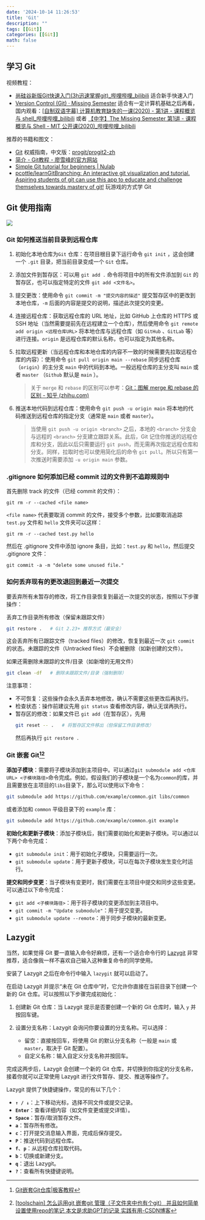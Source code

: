 ```yaml
---
date: '2024-10-14 11:26:53'
title: 'Git'
description: ""
tags: [[Git]]
categories: [[Git]]
math: false
---
```


## 学习 Git

视频教程：

- [尚硅谷新版Git快速入门(3h迅速掌握git)_哔哩哔哩_bilibili](https://www.bilibili.com/video/BV1wm4y1z7Dg/?spm_id_from=0.0.favlist.content.click&vd_source=8f6ac8ba344f8ea3b071481f41e2ce0d) 适合新手快速入门
- [Version Control (Git) · Missing Semester](https://missing.csail.mit.edu/2020/version-control/) 适合有一定计算机基础之后再看，国内观看：[[自制双语字幕\] 计算机教育缺失的一课(2020) - 第1讲 - 课程概览与 shell_哔哩哔哩_bilibili](https://www.bilibili.com/video/BV1uc411N7eK/?spm_id_from=0.0.favlist.content.click&vd_source=8f6ac8ba344f8ea3b071481f41e2ce0d) 或者 [【中字】The Missing Semester 第1讲 - 课程概览与 Shell - MIT 公开课(2020)_哔哩哔哩_bilibili](https://www.bilibili.com/video/BV1Eo4y1d7KZ/?spm_id_from=0.0.favlist.content.click&vd_source=8f6ac8ba344f8ea3b071481f41e2ce0d)

推荐的书籍和图文：

- [Git](https://git-scm.com/book/en/v2) 权威指南，中文版：[progit/progit2-zh](https://github.com/progit/progit2-zh)
- [简介 - Git教程 - 廖雪峰的官方网站](https://liaoxuefeng.com/books/git/introduction/index.html)
- [Simple Git tutorial for beginners | Nulab](https://nulab.com/zh-cn/learn/software-development/git-tutorial/)
- [pcottle/learnGitBranching: An interactive git visualization and tutorial. Aspiring students of git can use this app to educate and challenge themselves towards mastery of git!](https://github.com/pcottle/learnGitBranching) 玩游戏的方式学 Git

## Git 使用指南

![](demo.webp)

### Git 如何推送当前目录到远程仓库

1. 初始化本地仓库为`Git` 仓库：在项目根目录下运行命令 `git init` ，这会创建一个 `.git` 目录，把当前目录变成一个 `Git` 仓库。

2. 添加文件到暂存区：可以用 `git add .` 命令将项目中的所有文件添加到 `Git` 的暂存区，也可以指定特定的文件 `git add <文件名>`。

3. 提交更改：使用命令 `git commit -m "提交内容的描述"` 提交暂存区中的更改到本地仓库，`-m` 后面的内容是提交的说明，描述此次提交的变更。

4. 连接远程仓库：获取远程仓库的 URL 地址，比如 GitHub 上仓库的 HTTPS 或 SSH 地址（当然需要提前先在远程建立一个仓库），然后使用命令 `git remote add origin <远程仓库URL>` 将本地仓库与远程仓库（如 `GitHub` 、`GitLab` 等）进行连接。`origin` 是远程仓库的默认名称，也可以指定为其他名称。

5. 拉取远程更新（当远程仓库和本地仓库的内容不一致的时候需要先拉取远程仓库的内容）：使用命令 `git pull origin main --rebase` 同步远程仓库（`origin`）的主分支 `main` 中的代码到本地。一般远程仓库的主分支叫 `main` 或者 `master` （`Github` 默认是 `main` ）。

   > 关于 `merge` 和 `rebase` 的区别可以参考：[Git：图解 merge 和 rebase 的区别 - 知乎 (zhihu.com)](https://zhuanlan.zhihu.com/p/686538265)

6. 推送本地代码到远程仓库：使用命令 `git push -u origin main` 将本地的代码推送到远程仓库的指定分支（通常是 `main` 或者 `master`）。 

   > 当使用 `git push -u origin <branch>` 之后，本地的 `<branch>` 分支会与远程的 `<branch>` 分支建立跟踪关系。此后，Git 记住你推送的远程仓库和分支，因此以后只需要运行 `git push`，而无需再次指定远程仓库和分支。同样，拉取时也可以使用简化后的命令 `git pull`。所以只有第一次推送时需要添加 `-u origin main` 参数。

### .gitignore 如何添加已经 commit 过的文件到不追踪规则中

首先删除 track 的文件（已经 commit 的文件）：

```shell
git rm -r --cached <file name>
```

`<file name>` 代表要取消 commit 的文件，接受多个参数，比如要取消追踪 `test.py` 文件和 `hello` 文件夹可以这样：

```shell
git rm -r --cached test.py hello
```

然后在 .gitignore 文件中添加 ignore 条目，比如：`test.py` 和 `hello`，然后提交 .gitignore 文件：

```shell
git commit -a -m "delete some unused file."
```

### 如何丢弃现有的更改退回到最近一次提交

要丢弃所有未暂存的修改，将工作目录恢复到最近一次提交的状态，按照以下步骤操作：

丢弃工作目录所有修改（保留未跟踪文件）

   ```bash
   git restore .   # Git 2.23+ 推荐方式（最安全）
   ```
这会丢弃所有已跟踪文件（tracked files）的修改，恢复到最近一次 `git commit` 的状态。未跟踪的文件（Untracked files）不会被删除（如新创建的文件）。

如果还需删除未跟踪的文件/目录（如新增的无用文件）

   ```bash
   git clean -df   # 删除未跟踪文件/目录（强制删除）
   ```
注意事项：

- 不可恢复：这些操作会永久丢弃本地修改，确认不需要这些更改后再执行。
- 检查状态：操作前建议先用 `git status` 查看修改内容，确认无误再执行。
- 暂存区的修改：如果文件已 `git add`（在暂存区），先用
  ```bash
  git reset -- .   # 将暂存区文件移出（但保留工作目录修改）
  ```
  然后再执行 `git restore .`

### Git 嵌套 Git[^1][^2]

[^1]:[Git嵌套Git仓库|极客教程](https://geek-docs.com/git/git-questions/1152_git_nested_git_repositories.html)
[^2]:[[toolschain\] 怎么运用git 嵌套git 管理（子文件夹中也有个git） 并且如何简单设置使用repo的笔记 本文是求助GPT的记录 实践有用-CSDN博客](https://blog.csdn.net/weixin_46479223/article/details/134838519)

**添加子模块**：需要将子模块添加到主项目中。可以通过`git submodule add <仓库URL> <子模块路径>`命令完成。例如，假设我们的子模块是一个名为`common`的库，并且需要放在主项目的`libs`目录下，那么可以使用以下命令：

```bash
git submodule add https://github.com/example/common.git libs/common
```

或者添加和 `common` 平级目录下的 `example` 库：

```bash
git submodule add https://github.com/example/common.git example
```

**初始化和更新子模块**：添加子模块后，我们需要初始化和更新子模块。可以通过以下两个命令完成：

- `git submodule init`：用于初始化子模块，只需要运行一次。
- `git submodule update`：用于更新子模块，可以在每次子模块发生变化时运行。

**提交和同步变更**：当子模块有变更时，我们需要在主项目中提交和同步这些变更。可以通过以下命令完成：

- `git add <子模块路径>`：用于将子模块的变更添加到主项目中。
- `git commit -m "Update submodule"`：用于提交变更。
- `git submodule update --remote`：用于同步子模块的最新变更。

## Lazygit

当然，如果觉得 Git 要一直输入命令好麻烦，还有一个适合命令行的 [Lazygit](https://github.com/jesseduffield/lazygit?tab=readme-ov-file) 非常推荐，适合像我一样不喜欢自己输入这种重复命令的同学使用。

安装了 Lazygit 之后在命令行中输入 `lazygit` 就可以启动了。

在启动 Lazygit 并提示“未在 Git 仓库中”时，它允许你直接在当前目录下创建一个新的 Git 仓库。可以按照以下步骤完成初始化：

1. 创建新 Git 仓库：当 Lazygit 提示是否要创建一个新的 Git 仓库时，输入 `y` 并按回车键。
  
2. 设置分支名称：Lazygit 会询问你要设置的分支名称。可以选择：
   - 留空：直接按回车，将使用 Git 的默认分支名称（一般是 `main` 或 `master`，取决于 Git 配置）。
   - 自定义名称：输入自定义分支名称并按回车。

完成这两步后，Lazygit 会创建一个新的 Git 仓库，并切换到你指定的分支名称，接着你就可以正常使用 Lazygit 进行文件暂存、提交、推送等操作了。

Lazygit 提供了快捷键操作，常见的有以下几个：

- **`↑ / ↓`**：上下移动光标，选择不同文件或提交记录。
- **`Enter`**：查看详细内容（如文件变更或提交详情）。
- **`Space`**：暂存/取消暂存文件。
- **`a`**：暂存所有修改。
- **`c`**：打开提交消息输入界面，完成后保存提交。
- **`P`**：推送代码到远程仓库。
- **`f`**、**`p`**：从远程仓库拉取代码。
- **`b`**：切换或新建分支。
- **`q`**：退出 Lazygit。
- **`?`**：查看所有快捷键说明。


